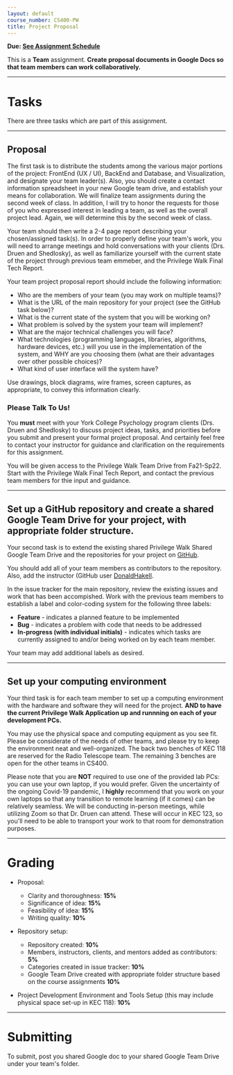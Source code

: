 ```yaml
---
layout: default
course_number: CS400-PW
title: Project Proposal
---
```


**Due: [See Assignment Schedule](../schedule.html)**

This is a **Team** assignment. **Create proposal documents in Google Docs so that team members can work collaboratively.**

--- --- --- --- --- --- --- --- --- --- --- --- --- --- --- --- --- --- --- --- --- --- --- ---



# Tasks

There are three tasks which are part of this assignment.

--- --- --- --- --- --- --- --- --- --- --- --- --- --- --- --- --- --- --- --- --- --- --- ---



## Proposal

The first task is to distribute the students among the various major portions of the project: FrontEnd (UX / UI), BackEnd and Database, and Visualization, and designate your team leader(s).  Also, you should create a contact information spreadsheet in your new Google team drive, and establish your means for collaboration.  We will finalize team assignments during the second week of class.  In addition, I will try to honor the requests for those of you who expressed interest in leading a team, as well as the overall project lead.  Again, we will determine this by the second week of class.

Your team should then write a 2-4 page report describing your chosen/assigned task(s).  In order to properly define your team's work, you will need  to arrange meetings and hold conversations with your clients (Drs. Druen and Shedlosky), as well as familiarize yourself with the current state of the project through previous team emmeber, and the Privilege Walk Final Tech Report.

Your team project proposal report should include the following information:

-   Who are the members of your team (you may work on multiple teams)?
-   What is the URL of the main repository for your project (see the GitHub task below)?
-   What is the current state of the system that you will be working on?
-   What problem is solved by the system your team will implement?
-   What are the major technical challenges you will face?
-   What technologies (programming languages, libraries, algorithms, hardware devices, etc.) will you use in the implementation of the system, and WHY are you choosing them (what are their advantages over other possible choices)?
-   What kind of user interface will the system have?

Use drawings, block diagrams, wire frames, screen captures, as appropriate, to convey this information clearly.

### Please Talk To Us!

You **must** meet with your York College Psychology program clients (Drs. Druen and Shedlosky) to discuss project ideas, tasks, and priorities before you submit and present your formal project proposal.  And certainly feel free to contact your instructor for guidance and clarification on the requirements for this assignment.

You will be given access to the Privilege Walk Team Drive from Fa21-Sp22.  Start with the Privilege Walk Final Tech Report, and contact the previous team members for thie input and guidance.

--- --- --- --- --- --- --- --- --- --- --- --- --- --- --- --- --- --- --- --- --- --- --- ---



## Set up a GitHub repository and create a shared Google Team Drive for your project, with appropriate folder structure.

Your second task is to extend the existing shared Privilege Walk Shared Google Team Drive and the repositories for your project on [GitHub](https://github.com).

You should add all of your team members as contributors to the repository.  Also, add the instructor (GitHub user [DonaldHakeII](https://github.com/DonaldHakeII).

In the issue tracker for the main repository, review the existing issues and work that has been accompished.  Work with the previous team members to establish a label and color-coding system for the following three labels:

-   **Feature** - indicates a planned feature to be implemented
-   **Bug** - indicates a problem with code that needs to be addressed
-   **In-progress (with individual initials)** - indicates which tasks are currently assigned to and/or being worked on by each team member.

Your team may add additional labels as desired.

--- --- --- --- --- --- --- --- --- --- --- --- --- --- --- --- --- --- --- --- --- --- --- ---


## Set up your computing environment

Your third task is for each team member to set up a computing environment with the hardware and software they will need for the project.  **AND to have the current Privilege Walk Application up and runnning on each of your development PCs.**

You may use the physical space and computing equipment as you see fit.  Please be considerate of the needs of other teams, and please try to keep the environment neat and well-organized.  The back two benches of KEC 118 are reserved for the Radio Telescope team.  The remaining 3 benches are open for the other teams in CS400.

Please note that you are **NOT** required to use one of the provided lab PCs: you can use your own laptop, if you would prefer.  Given the uncertainty of the ongoing Covid-19 pandemic, I **highly** recommend that you work on your own laptops so that any transition to remote learning (if it comes) can be relatively seamless.  We will be conducting in-person meetings, while utilizing Zoom so that Dr. Druen can attend.  These will occur in KEC 123, so you'll need to be able to transport your work to that room for demonstration purposes.

--- --- --- --- --- --- --- --- --- --- --- --- --- --- --- --- --- --- --- --- --- --- --- ---


# Grading

* Proposal:

  - Clarity and thoroughness: **15%**
  - Significance of idea: **15%**
  - Feasibility of idea: **15%**
  - Writing quality: **10%**

* Repository setup:

  - Repository created: **10%**
  - Members, instructors, clients, and mentors added as contributors: **5%**
  - Categories created in issue tracker: **10%**
  - Google Team Drive created with appropriate folder structure based on the course assignments **10%**

* Project Development Environment and Tools Setup (this may include physical space set-up in KEC 118): **10%**


--- --- --- --- --- --- --- --- --- --- --- --- --- --- --- --- --- --- --- --- --- --- --- ---



# Submitting

To submit, post you shared Google doc to your shared Google Team Drive under your team's folder.
